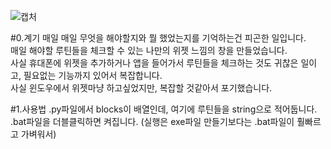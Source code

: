 ![캡처](https://github.com/chochmun/Routine_checker/assets/139981644/ec6fde02-6f87-4632-9068-b63988640a9b)

#0.계기
매일 매일 무엇을 해야할지와 뭘 했었는지를 기억하는건 피곤한 일입니다.<br/> 
매일 해야할 루틴들을 체크할 수 있는 나만의 위젯 느낌의 창을 만들었습니다.<br/> 
사실 휴대폰에 위젯을 추가하거나 앱을 들어가서 루틴들을 체크하는 것도 귀찮은 일이고, 필요없는 기능까지 있어서 복잡합니다.<br/> 
사실 윈도우에서 위젯마냥 하고싶었지만, 복잡할 것같아서 포기했습니다.<br/> 

#1.사용법
 .py파일에서 blocks이 배열인데, 여기에 루틴들을 string으로 적어둡니다.<br/> 
 .bat파일을 더블클릭하면 켜집니다. (실행은 exe파일 만들기보다는  .bat파일이 훨빠르고 가벼워서)<br/> 
 
